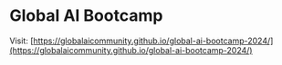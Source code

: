 # Global AI Bootcamp

Visit: [https://globalaicommunity.github.io/global-ai-bootcamp-2024/](https://globalaicommunity.github.io/global-ai-bootcamp-2024/)